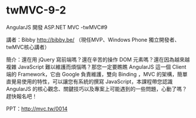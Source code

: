 twMVC-9-2
=========
AngularJS 開發 ASP.NET MVC -twMVC#9

講者：Bibby http://bibby.be/ （現任MVP、Windows Phone 獨立開發者、twMVC核心講者）

簡介：還在用 jQuery 寫前端嗎？還在辛苦的操作 DOM 元素嗎？還在因為越來越複雜 JavaScript 難以維護而煩惱嗎？那您一定要瞧瞧 AngularJS 這一個 Client 端的 Framework，它由 Google 負責維護，雙向 Binding ，MVC 的架構，簡單直覺易使用的特性，可以讓您有系統的撰寫 JavaScript，本課程帶您認識 AngularJS 的核心觀念、關鍵技巧以及專案上可能遇到的一些問題，心動了嗎？趕快報名吧！

PPT：http://mvc.tw/0014
